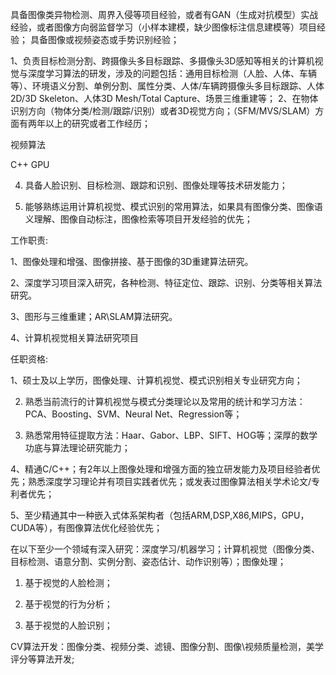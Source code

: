 具备图像类异物检测、周界入侵等项目经验，或者有GAN（生成对抗模型）实战经验，或者图像方向弱监督学习（小样本建模，缺少图像标注信息建模等）项目经验；
具备图像或视频姿态或手势识别经验；





1、负责目标检测分割、跨摄像头多目标跟踪、多摄像头3D感知等相关的计算机视觉与深度学习算法的研发，涉及的问题包括：通用目标检测（人脸、人体、车辆等）、环境语义分割、单例分割、属性分类、人体/车辆跨摄像头多目标跟踪、人体2D/3D Skeleton、人体3D Mesh/Total Capture、场景三维重建等；
2、在物体识别方向（物体分类/检测/跟踪/识别）或者3D视觉方向；（SFM/MVS/SLAM）方面有两年以上的研究或者工作经历；


视频算法



C++  GPU


4. 具备人脸识别、目标检测、跟踪和识别、图像处理等技术研发能力；

5. 能够熟练运用计算机视觉、模式识别的常用算法，如果具有图像分类、图像语义理解、图像自动标注，图像检索等项目开发经验的优先；



工作职责:

1、图像处理和增强、图像拼接、基于图像的3D重建算法研究。

2、深度学习项目深入研究，各种检测、特征定位、跟踪、识别、分类等相关算法研究。

3、图形与三维重建；AR\SLAM算法研究。

4、计算机视觉相关算法研究项目

任职资格:

1、硕士及以上学历，图像处理、计算机视觉、模式识别相关专业研究方向；

2. 熟悉当前流行的计算机视觉与模式分类理论以及常用的统计和学习方法：PCA、Boosting、SVM、Neural Net、Regression等；

3. 熟悉常用特征提取方法：Haar、Gabor、LBP、SIFT、HOG等；深厚的数学功底与算法理论研究能力；

4、精通C/C++；有2年以上图像处理和增强方面的独立研发能力及项目经验者优先；熟悉深度学习理论并有项目实践者优先；或发表过图像算法相关学术论文/专利者优先；

5、至少精通其中一种嵌入式体系架构者（包括ARM,DSP,X86,MIPS，GPU，CUDA等），有图像算法优化经验优先；


在以下至少一个领域有深入研究：深度学习/机器学习；计算机视觉（图像分类、目标检测、语意分割、实例分割、姿态估计、动作识别等）；图像处理；




1. 基于视觉的人脸检测；

2. 基于视觉的行为分析；

3. 基于视觉的人脸识别；



CV算法开发：图像分类、视频分类、滤镜、图像分割、图像\视频质量检测，美学评分等算法开发;